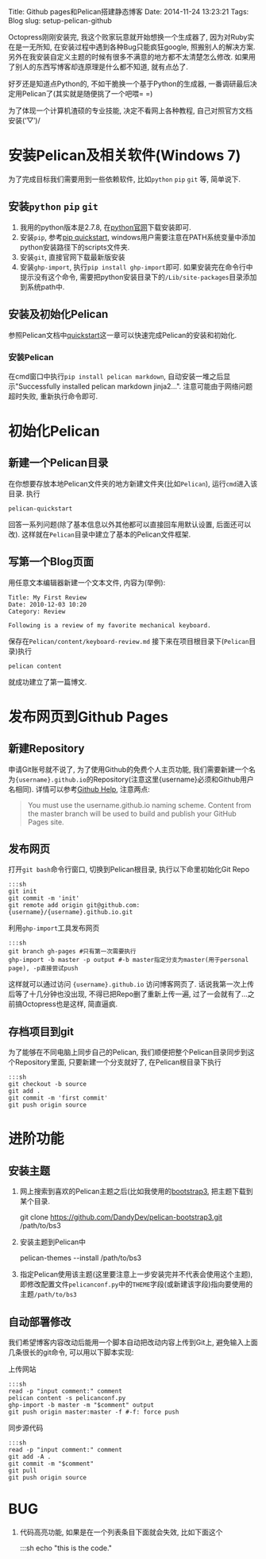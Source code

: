 Title: Github pages和Pelican搭建静态博客
Date: 2014-11-24 13:23:21
Tags: Blog
slug: setup-pelican-github

Octopress刚刚安装完, 我这个败家玩意就开始想换一个生成器了, 因为对Ruby实在是一无所知, 在安装过程中遇到各种Bug只能疯狂google, 照搬别人的解决方案. 另外在我安装自定义主题的时候有很多不满意的地方都不太清楚怎么修改. 如果用了别人的东西写博客却连原理是什么都不知道, 就有点怂了.

好歹还是知道点Python的, 不如干脆换一个基于Python的生成器, 一番调研最后决定用Pelican了(其实就是随便挑了一个吧喂= =)

为了体现一个计算机渣硕的专业技能, 决定不看网上各种教程, 自己对照官方文档安装(‘▽′)/  

<!-- PELICAN_END_SUMMARY -->

# 安装Pelican及相关软件(Windows 7)
为了完成目标我们需要用到一些依赖软件, 比如`python` `pip` `git` 等, 简单说下.

## 安装`python` `pip` `git`
1. 我用的python版本是2.7.8, 在[python官网](https://www.python.org/downloads/)下载安装即可.
2. 安装`pip`, 参考[pip quickstart](https://pip.pypa.io/en/latest/installing.html), windows用户需要注意在PATH系统变量中添加python安装路径下的scripts文件夹.
3. 安装`git`, 直接官网下载最新版安装
4. 安装`ghp-import`, 执行`pip install ghp-import`即可. 如果安装完在命令行中提示没有这个命令, 需要把python安装目录下的`/Lib/site-packages`目录添加到系统path中.

## 安装及初始化Pelican
参照Pelican文档中[quickstart](http://docs.getpelican.com/en/3.5.0/quickstart.html)这一章可以快速完成Pelican的安装和初始化.

### 安装Pelican
在cmd窗口中执行`pip install pelican markdown`, 自动安装一堆之后显示"Successfully installed pelican markdown jinja2...". 注意可能由于网络问题超时失败, 重新执行命令即可.

# 初始化Pelican

## 新建一个Pelican目录
在你想要存放本地Pelican文件夹的地方新建文件夹(比如`Pelican`), 运行`cmd`进入该目录. 执行

    pelican-quickstart
        
回答一系列问题(除了基本信息以外其他都可以直接回车用默认设置, 后面还可以改). 这样就在`Pelican`目录中建立了基本的Pelican文件框架.

## 写第一个Blog页面
用任意文本编辑器新建一个文本文件, 内容为(举例):

    Title: My First Review
    Date: 2010-12-03 10:20
    Category: Review

    Following is a review of my favorite mechanical keyboard.
        
保存在`Pelican/content/keyboard-review.md`
接下来在项目根目录下(`Pelican`目录)执行

    pelican content

就成功建立了第一篇博文.

# 发布网页到Github Pages

## 新建Repository
申请Git账号就不说了, 为了使用Github的免费个人主页功能, 我们需要新建一个名为`{username}.github.io`的Repository(注意这里{username}必须和Github用户名相同). 详情可以参考[Github Help](https://help.github.com/articles/user-organization-and-project-pages/), 注意两点:

>You must use the username.github.io naming scheme.
>Content from the master branch will be used to build and publish your GitHub Pages site.

## 发布网页
打开`git bash`命令行窗口, 切换到Pelican根目录, 执行以下命里初始化Git Repo

    :::sh
    git init
    git commit -m 'init'
    git remote add origin git@github.com:{username}/{username}.github.io.git
        
利用`ghp-import`工具发布网页

    :::sh
    git branch gh-pages #只有第一次需要执行
    ghp-import -b master -p output #-b master指定分支为master(用于personal page), -p直接尝试push

这样就可以通过访问 `{username}.github.io` 访问博客网页了. 话说我第一次上传后等了十几分钟也没出现, 不得已把Repo删了重新上传一遍, 过了一会就有了...之前搞Octopress也是这样, 简直逼疯.

## 存档项目到git
为了能够在不同电脑上同步自己的Pelican, 我们顺便把整个Pelican目录同步到这个Repository里面, 只要新建一个分支就好了, 在Pelican根目录下执行

    :::sh
    git checkout -b source
    git add .
    git commit -m 'first commit'
    git push origin source

# 进阶功能

## 安装主题
1. 网上搜索到喜欢的Pelican主题之后(比如我使用的[bootstrap3](https://github.com/DandyDev/pelican-bootstrap3), 把主题下载到某个目录.

    git clone https://github.com/DandyDev/pelican-bootstrap3.git /path/to/bs3
        
2. 安装主题到Pelican中

    pelican-themes --install /path/to/bs3
        
3. 指定Pelican使用该主题(这里要注意上一步安装完并不代表会使用这个主题), 即修改配置文件`pelicanconf.py`中的`THEME`字段(或新建该字段)指向要使用的主题`/path/to/bs3`

## 自动部署修改
我们希望博客内容改动后能用一个脚本自动把改动内容上传到Git上, 避免输入上面几条很长的git命令, 可以用以下脚本实现:

上传网站

    :::sh
    read -p "input comment:" comment
    pelican content -s pelicanconf.py
    ghp-import -b master -m "$comment" output
    git push origin master:master -f #-f: force push

同步源代码
    
    :::sh
    read -p "input comment:" comment
    git add -A .
    git commit -m "$comment"
    git pull
    git push origin source
    
# BUG
1. 代码高亮功能, 如果是在一个列表条目下面就会失效, 比如下面这个

    :::sh
    echo "this is the code."
